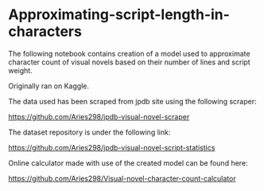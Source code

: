 # Approximating-script-length-in-characters
The following notebook contains creation of a model used to approximate character count of visual novels based on their number of lines and script weight.

Originally ran on Kaggle.

The data used has been scraped from jpdb site using the following scraper:

https://github.com/Aries298/jpdb-visual-novel-scraper

The dataset repository is under the following link:

https://github.com/Aries298/jpdb-visual-novel-script-statistics

Online calculator made with use of the created model can be found here:

https://github.com/Aries298/Visual-novel-character-count-calculator
